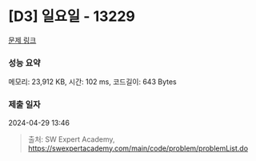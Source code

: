 # [D3] 일요일 - 13229 

[문제 링크](https://swexpertacademy.com/main/code/problem/problemDetail.do?contestProbId=AX0SaDW6L2oDFASs) 

### 성능 요약

메모리: 23,912 KB, 시간: 102 ms, 코드길이: 643 Bytes

### 제출 일자

2024-04-29 13:46



> 출처: SW Expert Academy, https://swexpertacademy.com/main/code/problem/problemList.do